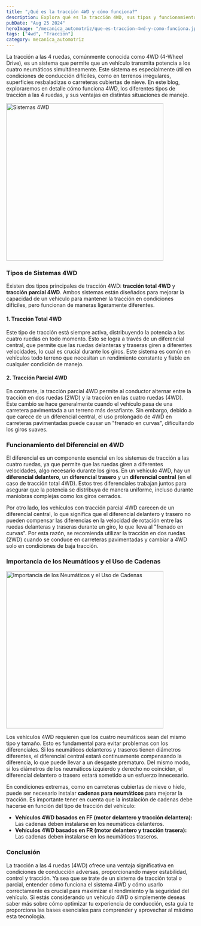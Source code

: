 ```yaml
---
title: "¿Qué es la tracción 4WD y cómo funciona?"
description: Explora qué es la tracción 4WD, sus tipos y funcionamiento. Aprende cómo mejora la conducción en terrenos difíciles y la importancia de los neumáticos en sistemas 4WD.
pubDate: "Aug 25 2024"
heroImage: "/mecanica_automotriz/que-es-traccion-4wd-y-como-funciona.jpg"
tags: ["4wd", "Traccion"]
category: mecanica_automotriz
---
```


La tracción a las 4 ruedas, comúnmente conocida como 4WD (4-Wheel Drive), es un sistema que permite que un vehículo transmita potencia a los cuatro neumáticos simultáneamente. Este sistema es especialmente útil en condiciones de conducción difíciles, como en terrenos irregulares, superficies resbaladizas o carreteras cubiertas de nieve. En este blog, exploraremos en detalle cómo funciona 4WD, los diferentes tipos de tracción a las 4 ruedas, y sus ventajas en distintas situaciones de manejo.

<img src="/mecanica_automotriz/que-es-traccion-4wd-y-como-funciona2.png" alt="Sistemas 4WD" width="420"/>

### Tipos de Sistemas 4WD

Existen dos tipos principales de tracción 4WD: **tracción total 4WD** y **tracción parcial 4WD**. Ambos sistemas están diseñados para mejorar la capacidad de un vehículo para mantener la tracción en condiciones difíciles, pero funcionan de maneras ligeramente diferentes.

#### 1. Tracción Total 4WD

Este tipo de tracción está siempre activa, distribuyendo la potencia a las cuatro ruedas en todo momento. Esto se logra a través de un diferencial central, que permite que las ruedas delanteras y traseras giren a diferentes velocidades, lo cual es crucial durante los giros. Este sistema es común en vehículos todo terreno que necesitan un rendimiento constante y fiable en cualquier condición de manejo.

#### 2. Tracción Parcial 4WD

En contraste, la tracción parcial 4WD permite al conductor alternar entre la tracción en dos ruedas (2WD) y la tracción en las cuatro ruedas (4WD). Este cambio se hace generalmente cuando el vehículo pasa de una carretera pavimentada a un terreno más desafiante. Sin embargo, debido a que carece de un diferencial central, el uso prolongado de 4WD en carreteras pavimentadas puede causar un "frenado en curvas", dificultando los giros suaves.

### Funcionamiento del Diferencial en 4WD

El diferencial es un componente esencial en los sistemas de tracción a las cuatro ruedas, ya que permite que las ruedas giren a diferentes velocidades, algo necesario durante los giros. En un vehículo 4WD, hay un **diferencial delantero**, un **diferencial trasero** y un **diferencial central** (en el caso de tracción total 4WD). Estos tres diferenciales trabajan juntos para asegurar que la potencia se distribuya de manera uniforme, incluso durante maniobras complejas como los giros cerrados.

Por otro lado, los vehículos con tracción parcial 4WD carecen de un diferencial central, lo que significa que el diferencial delantero y trasero no pueden compensar las diferencias en la velocidad de rotación entre las ruedas delanteras y traseras durante un giro, lo que lleva al "frenado en curvas". Por esta razón, se recomienda utilizar la tracción en dos ruedas (2WD) cuando se conduce en carreteras pavimentadas y cambiar a 4WD solo en condiciones de baja tracción.

### Importancia de los Neumáticos y el Uso de Cadenas

<img src="/mecanica_automotriz/que-es-traccion-4wd-y-como-funciona3.png" alt="Importancia de los Neumáticos y el Uso de Cadenas" width="420"/>

Los vehículos 4WD requieren que los cuatro neumáticos sean del mismo tipo y tamaño. Esto es fundamental para evitar problemas con los diferenciales. Si los neumáticos delanteros y traseros tienen diámetros diferentes, el diferencial central estará continuamente compensando la diferencia, lo que puede llevar a un desgaste prematuro. Del mismo modo, si los diámetros de los neumáticos izquierdo y derecho no coinciden, el diferencial delantero o trasero estará sometido a un esfuerzo innecesario.

En condiciones extremas, como en carreteras cubiertas de nieve o hielo, puede ser necesario instalar **cadenas para neumáticos** para mejorar la tracción. Es importante tener en cuenta que la instalación de cadenas debe hacerse en función del tipo de tracción del vehículo:

- **Vehículos 4WD basados en FF (motor delantero y tracción delantera):** Las cadenas deben instalarse en los neumáticos delanteros.
- **Vehículos 4WD basados en FR (motor delantero y tracción trasera):** Las cadenas deben instalarse en los neumáticos traseros.

### Conclusión

La tracción a las 4 ruedas (4WD) ofrece una ventaja significativa en condiciones de conducción adversas, proporcionando mayor estabilidad, control y tracción. Ya sea que se trate de un sistema de tracción total o parcial, entender cómo funciona el sistema 4WD y cómo usarlo correctamente es crucial para maximizar el rendimiento y la seguridad del vehículo. Si estás considerando un vehículo 4WD o simplemente deseas saber más sobre cómo optimizar tu experiencia de conducción, esta guía te proporciona las bases esenciales para comprender y aprovechar al máximo esta tecnología.
